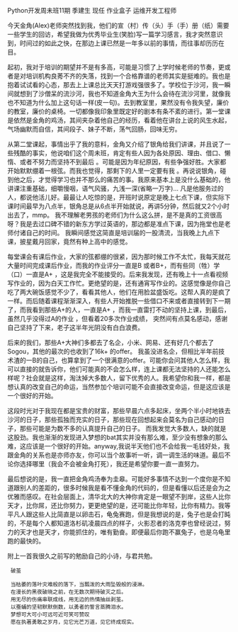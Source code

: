Python开发周未班11期    季建生	 现任 作业盒子  运维开发工程师


今天金角(Alex)老师突然找到我，他们的宣（村）传（头）手（手）册（纸）需要一些学生的回访，希望我做为优秀毕业生(笑脸)写一篇学习感言，我才突然意识到，时间过的如此之快，在那边上课已然是一年多以前的事情，而往事却历历在目。

起初，我对于培训的期望并不是有多高，可能是习惯了上学时候老师的节奏，更或者是对培训机构良莠不齐的失落，找到一个合格靠谱的老师其实是挺难的。我也是抱着试试看的心态，那去上上课总比天天打游戏强很多了。学校位于沙河，我一瞬间就想到了沙僧呆的流沙河，我也不知道金角大王为什么会待在流沙河里，就像我也不知道为什么加上这句话一样(皮一句)。去到教室里，果然没有令我失望，廉价的教室，廉价的桌椅。一切都像我印象里既定好的剧本有条不紊的进行。第一堂课是依然是金角的鸡汤，其间夹杂着他自己的经历，看着他在讲台上说的风生水起，气场幽默而自信，其间段子、妹子不断，荡气回肠，回味无穷。

从第二堂课起，事情出乎了我的意料，金角又介绍了银角给我们讲课，并且说了一些残酷的事实，他说咱们这个周未班，肯定有些人因为各处原因、理由、借口、懒惰、或者不努力而坚持不到最后 。可能是因为年纪原因，有些争强好胜。大家都开始默默绷着一根弦。而我也觉得，那剩下的人里一定要有我 。再说说银角，碰到他之后，才觉得学习也并不那么的痛苦的事。我原来基本上是没什么基础的，他讲课注重基础，细嚼慢咽，语气风骚，九浅一深(省略一万字)... 凡是他服务过的人，都说他活儿好。最最让人吃惊的是，开班时说原定是晚上七点下课，但实际下课时间最早为八点半，银角总是从6点半开始就说，再讲5分钟，然后就又2个小时出去了，mmp。 我不理解老男孩的老师们为什么这么拼，是不是真的工资很高呀？我是去过口碑不错的新东方学过英语的，那边都是准点下课，因为拖堂也是老师付诸自己的时间。 我瞬间感觉这简直是培训届的一股清流，当我晚上九点下课，披星戴月回家，竟然有种上高中的感觉。

每堂课会有课后作业，大家的弦都绷的很紧，因为那时候工作不太忙，我每天就花大量时间完成课后作业，而我的作业评分一直是B 或者B+，而有些同（牲）学（口）一直是A+ ，这是我完全不能接受的。后来我发现，还有晚上十一点看视频写作业的，因为白天工作忙。更绝望的是，还有通宵写作业的。这感觉像是你自己吃了两大碗饭感觉不少了，看看其他人，他们在用脸盆盛饭吃。这帮人真的是疯了一样。而后随着课程渐渐深入，有些人开始推脱一些借口不来或者直接转到下一期了，而我看到那些A+的人，一直是A+ ，而我一直雷打不动的坚持上课，到最后，虽然几乎没得过A的作业 ，但看着20多次作业成绩， 突然间有点莫名感动，感谢自己坚持了下来，老子这半年光阴没有白白浪费。

后来的我们，那些A+大神们多都去了名企，小米、网易、还有好几个都去了Sogou，其他的最次的也收到了16k+ 的offer。 我虽没进名企，但相比半年前技术渣的一B的自己，也算拿到了一个很满意的offer。可能你会问其他人怎么样，我可以直接的就告诉你，他们可能真的不会怎么样，连上课都无法坚持的人还能怎么样呢？社会就是这样，淘汰掉大多数人，留下优秀的人。我希望你和我一样，都是想认真的改变自己的命运，当然参加个培训可能不会直接改变命运，但是这应该是一个很好的开始。

这段时光对于我现在都是宝贵的财富，那些早晨六点多起床，坐两个半小时地铁去沙河的日子，那些孤独而充实的日子，那些现在回想起来会莫名为自己感动的日子，那些可能是为数不多的认真提升自己的日子。 而我发觉大多数人，缺的就是这股劲。我也渐渐的发现进入梦想的bat其实并没有那么难，至少没有想象的那么难，这应该是一个很好的开始。anyway,我说半天他们也不会给我一毛钱好处，我跟金角的关系也是亦师亦友，你可以当个故事听一听，调一调生活的味道。最后不论你选择哪里（我会不会被金角打死），我还是希望你要一直一直努力。

最后想说的是，我一直把金角鸡汤奉为圭皋。可能好多事情不达到一个度你是不知道跟别人的差距的，很多时候我是看不懂金角的代码的，但是看懂以后还是会为之优雅而感叹。在社会层面上，清华北大的大神你肯定是一眼望不到岸，这些人比你天才，比你屌，还比你努力，更更绝望的是，还可能比你年轻，比你有精力。我等平凡人跟这些人比简直是以卵击石，龟兔赛跑，但是我想说的是，兔子也是会打盹的，不是每个人都知道洛杉矶凌晨四点的样子，火影忍者的洛克李也曾经说过，努力的天才也是天才，你能抓住的，唯有勤奋。即便最后你跑不赢兔子，也是乌龟里跑的最快的。


附上一首我很久之前写的勉励自己的小诗，与君共勉。

	 破茧

	 当枯萎的落叶灾难般的落下，当瓢泼的大雨坠毁般的浸淋。
     在漫长的黑夜破晓之前，在无数次期待破灭之后。
     用无尽的伤痛串联成线，用无边的热情抽丝剥茧。
     以蚕蛹的坚韧默默倒数，以勇者的誓言蒸腾泪水。
     梦想可大可小可远可近可笑可赞叹
     愿在执著勇敢之岁月，见它光芒万道，见它终成现实。




